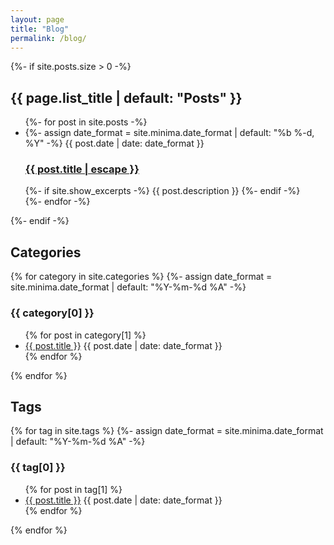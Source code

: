 ```yaml
---
layout: page
title: "Blog"
permalink: /blog/
---
```


<div class="blog">

  {%- if site.posts.size > 0 -%}
  <h2 class="post-list-heading">{{ page.list_title | default: "Posts" }}</h2>
  <ul class="post-list">
    {%- for post in site.posts -%}
    <li>
    {%- assign date_format = site.minima.date_format | default: "%b %-d, %Y" -%}
    <span class="post-meta">{{ post.date | date: date_format }}</span>
    <h3>
      <a class="post-link" href="{{ post.url | relative_url }}">
      {{ post.title | escape }}
     </a>
    </h3>
      {%- if site.show_excerpts -%}
      {{ post.description }}
      {%- endif -%}
    </li>
    {%- endfor -%}
  </ul>
  {%- endif -%}

  <h2>Categories</h2>
  {% for category in site.categories %}
  {%- assign date_format = site.minima.date_format | default: "%Y-%m-%d %A" -%}
    <h3>{{ category[0] }}</h3>
    <ul>
    {% for post in category[1] %}
    <li><a href="{{ post.url }}">{{ post.title }}</a> {{ post.date | date: date_format }}</li>
    {% endfor %}
    </ul>
  {% endfor %}

  <h2>Tags</h2>
  {% for tag in site.tags %}
  {%- assign date_format = site.minima.date_format | default: "%Y-%m-%d %A" -%}
    <h3>{{ tag[0] }}</h3>
    <ul>
    {% for post in tag[1] %}
    <li><a href="{{ post.url }}">{{ post.title }}</a> {{ post.date | date: date_format }}</li>
    {% endfor %}
    </ul>
  {% endfor %}
</div>
